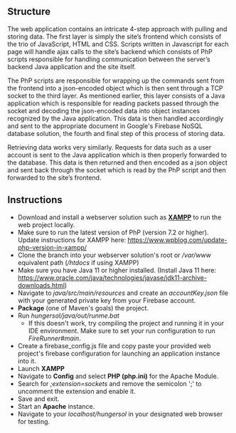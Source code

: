 ## Structure
The web application contains an intricate 4-step approach with pulling and storing data. The first layer is simply the site’s frontend which consists of the trio of JavaScript, HTML and CSS. Scripts written in Javascript for each page will handle ajax calls to the site’s backend which consists of PhP scripts responsible for handling communication between the server’s backend Java application and the site itself. 

The PhP scripts are responsible for wrapping up the commands sent from the frontend into a json-encoded object which is then sent through a TCP socket to the third layer. As mentioned earlier, this layer consists of a Java application which is responsible for reading packets passed through the socket and decoding the json-encoded data into  object instances recognized by the Java application. This data is then handled accordingly and sent to the appropriate document in Google's Firebase NoSQL database solution, the fourth and final step of this process of storing data.

Retrieving data works very similarly. Requests for data such as a user account is sent to the Java application which is then properly forwarded to the database. This data is then returned and then encoded as a json object and sent back through the socket which is read by the PhP script and then forwarded to the site’s frontend. 

## Instructions
* Download and install a webserver solution such as [**XAMPP**](https://www.apachefriends.org/download.html) to run the web project locally.
* Make sure to run the latest version of PhP (version 7.2 or higher). Update instructions for XAMPP here: https://www.wpblog.com/update-php-version-in-xampp/
* Clone the branch into your webserver solution's root or */var/www* equivalent path (*/htdocs* if using XAMPP)
* Make sure you have Java 11 or higher installed. (Install Java 11 here: https://www.oracle.com/java/technologies/javase/jdk11-archive-downloads.html)
* Navigate to *java/src/main/resources* and create an *accountKey.json* file with your generated private key from your Firebase account. 
* **Package** (one of Maven's goals) the project.
* Run *hungersol/java/out/runme.bat*
  - If this doesn't work, try compiling the project and running it in your IDE environment. Make sure to set your run configuration to run *FireRunner#main*.
* Create a firebase_config.js file and copy paste your provided web project's firebase configuration for launching an application instance into it.
* Launch **XAMPP**
* Navigate to **Config** and select **PHP (php.ini)** for the Apache Module.
* Search for *;extension=sockets* and remove the semicolon ';' to uncomment the extension and enable it. 
* Save and exit.
* Start an **Apache** instance.
* Navigate to your *localhost/hungersol* in your designated web browser for testing.
